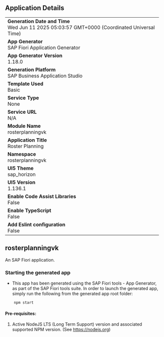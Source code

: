 ## Application Details
|               |
| ------------- |
|**Generation Date and Time**<br>Wed Jun 11 2025 05:03:57 GMT+0000 (Coordinated Universal Time)|
|**App Generator**<br>SAP Fiori Application Generator|
|**App Generator Version**<br>1.18.0|
|**Generation Platform**<br>SAP Business Application Studio|
|**Template Used**<br>Basic|
|**Service Type**<br>None|
|**Service URL**<br>N/A|
|**Module Name**<br>rosterplanningvk|
|**Application Title**<br>Roster Planning|
|**Namespace**<br>rosterplanningvk|
|**UI5 Theme**<br>sap_horizon|
|**UI5 Version**<br>1.136.1|
|**Enable Code Assist Libraries**<br>False|
|**Enable TypeScript**<br>False|
|**Add Eslint configuration**<br>False|

## rosterplanningvk

An SAP Fiori application.

### Starting the generated app

-   This app has been generated using the SAP Fiori tools - App Generator, as part of the SAP Fiori tools suite.  In order to launch the generated app, simply run the following from the generated app root folder:

```
    npm start
```

#### Pre-requisites:

1. Active NodeJS LTS (Long Term Support) version and associated supported NPM version.  (See https://nodejs.org)


